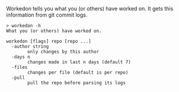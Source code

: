 Workedon tells you what you (or others) have worked on. It gets this information from git commit logs.

```
> workedon -h
What you (or others) have worked on.

workedon [flags] repo [repo ...]
  -author string
    	only changes by this author
  -days n
    	changes made in last n days (default 7)
  -files
    	changes per file (default is per repo)
  -pull
    	pull the repo before parsing its logs
```
